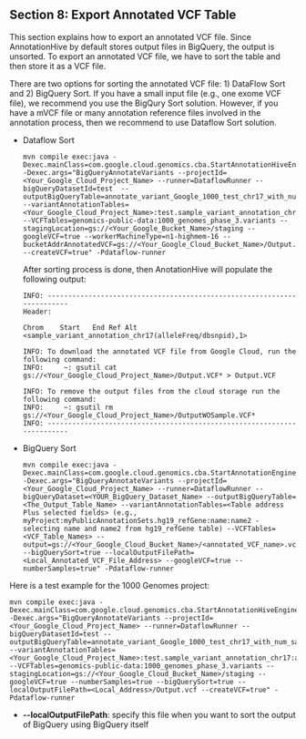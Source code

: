 ## Section 8: Export Annotated VCF Table
This section explains how to export an annotated VCF file. Since AnnotationHive by default stores output files in BigQuery, the output is unsorted. To export an annotated VCF file, we have to sort the table and then store it as a VCF file. 

There are two options for sorting the annotated VCF file: 1) DataFlow Sort and 2) BigQuery Sort. 
If you have a small input file (e.g., one exome VCF file), we recommend you use the BigQury Sort solution. However, if you have a mVCF file or many annotation reference files involved in the annotation process, then we recommend to use Dataflow Sort solution. 

* Dataflow Sort
   ```
   mvn compile exec:java -Dexec.mainClass=com.google.cloud.genomics.cba.StartAnnotationHiveEngine -Dexec.args="BigQueryAnnotateVariants --projectId=<Your_Google_Cloud_Project_Name> --runner=DataflowRunner --bigQueryDatasetId=test  --outputBigQueryTable=annotate_variant_Google_1000_test_chr17_with_num_samples_Export_WO_Sample --variantAnnotationTables=<Your_Google_Cloud_Project_Name>:test.sample_variant_annotation_chr17:alleleFreq:dbsnpid  --VCFTables=genomics-public-data:1000_genomes_phase_3.variants --stagingLocation=gs://<Your_Google_Bucket_Name>/staging --googleVCF=true --workerMachineType=n1-highmem-16 --bucketAddrAnnotatedVCF=gs://<Your_Google_Cloud_Bucket_Name>/Output.VCF --createVCF=true" -Pdataflow-runner
   ```
   After sorting process is done, then AnotationHive will populate the following output:
   ```
   INFO: ------------------------------------------------------------------------
   Header: 
   
   Chrom	Start	End	Ref	Alt	<sample_variant_annotation_chr17(alleleFreq/dbsnpid),1>
   
   INFO: To download the annotated VCF file from Google Cloud, run the following command:
   INFO: 	 ~: gsutil cat gs://<Your_Google_Cloud_Project_Name>/Output.VCF* > Output.VCF
   
   INFO: To remove the output files from the cloud storage run the following command:
   INFO: 	 ~: gsutil rm gs://<Your_Google_Cloud_Project_Name>/OutputWOSample.VCF* 
   INFO: ------------------------------------------------------------------------
   ```



* BigQuery Sort
   ```
   mvn compile exec:java -Dexec.mainClass=com.google.cloud.genomics.cba.StartAnnotationEngine -Dexec.args="BigQueryAnnotateVariants --projectId=<Your_Google_Cloud_Project_Name> --runner=DataflowRunner --bigQueryDataset=<YOUR_BigQuery_Dataset_Name> --outputBigQueryTable=<The_Output_Table_Name> --variantAnnotationTables=<Table address Plus selected fields> (e.g., myProject:myPublicAnnotationSets.hg19_refGene:name:name2 - selecting name and name2 from hg19_refGene table) --VCFTables=<VCF_Table_Names> --output=gs://<Your_Google_Cloud_Bucket_Name>/<annotated_VCF_name>.vcf --bigQuerySort=true --localOutputFilePath=<Local_Annotated_VCF_File_Address> --googleVCF=true --numberSamples=true" -Pdataflow-runner
   ```
Here is a test example for the 1000 Genomes project: 
```
mvn compile exec:java -Dexec.mainClass=com.google.cloud.genomics.cba.StartAnnotationHiveEngine -Dexec.args="BigQueryAnnotateVariants --projectId=<Your_Google_Cloud_Project_Name> --runner=DataflowRunner --bigQueryDatasetId=test --outputBigQueryTable=annotate_variant_Google_1000_test_chr17_with_num_samples_Export --variantAnnotationTables=<Your_Google_Cloud_Project_Name>:test.sample_variant_annotation_chr17:alleleFreq:dbsnpid  --VCFTables=genomics-public-data:1000_genomes_phase_3.variants --stagingLocation=gs://<Your_Google_Cloud_Bucket_Name>/staging --googleVCF=true --numberSamples=true --bigQuerySort=true --localOutputFilePath=<Local_Address>/Output.vcf --createVCF=true" -Pdataflow-runner
```

* **--localOutputFilePath**: specify this file when you want to sort the output of BigQuery using BigQuery itself
